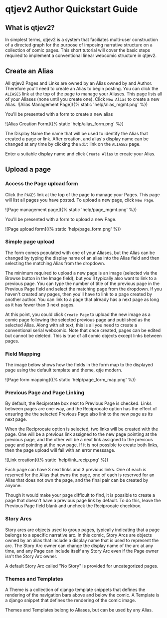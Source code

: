 # qtjev2 Author Quickstart Guide

## What is qtjev2?

In simplest terms, qtjev2 is a system that faciliates multi-user construction of a directed graph for the purpose of imposing narrative structure on a collection of comic pages. This short tutorial will cover the basic steps required to implement a conventional linear webcomic structure in qtjev2.

## Create an Alias

All qtjev2 Pages and Links are owned by an Alias owned by and Author. Therefore you'll need to create an Alias to begin posting. You can click the `ALIASES` link at the top of the page to manage your Aliases. This page lists all of your Aliases (none until you create one). Click `New Alias` to create a new Alias.
![Alias Management Page]({% static 'help/alias_mgmt.png' %})

You'll be presented with a form to create a new alias

![Alias Creation Form]({% static 'help/alias_form.png' %})

The Display Name the name that will be used to identify the Alias that created a page or link. After creation, and alias's display name can be changed at any time by clicking the `Edit` link on the `ALIASES` page.

Enter a suitable display name and click `Create Alias` to create your Alias.

## Upload a page

### Access the Page upload form

Click the `PAGES` link at the top of the page to manage your Pages. This page will list all pages you have posted. To upload a new page, click `New Page`.

![Page management page]({% static 'help/page_mgmt.png' %})

You'll be presented with a form to upload a new Page.

![Page upload form]({% static 'help/page_form.png' %})

### Simple page upload

The form comes populated with one of your Aliases, but the Alias can be changed by typing the display name of an alias into the Alias field and then selecting the matching Alias from the dropdown.

The minimum required to upload a new page is an image (selected via the Browse button in the Image field), but you'll typically also want to link to a previous page. You can type the number of title of the previous page in the Previous Page field and select the matching page from the dropdown. If you haven't created any pages, then you'll have to link to a page created by another author. You can link to a page that already has a next page as long as it has fewer than 3 next pages.

At this point, you could click `Create Page` to upload the new image as a comic page following the selected previous page and published as the selected Alias. Along with alt text, this is all you need to create a conventional serial webcomic. Note that once created, pages can be edited but cannot be deleted. This is true of all comic objects except links between pages.

### Field Mapping

The image below shows how the fields in the form map to the displayed page using the default template and theme, qtje modern.

![Page form mapping]({% static 'help/page_form_map.png' %})

### Previous Page and Page Linking

By default, the Reciprotate box next to Previous Page is checked. Links between pages are one-way, and the Reciprocate option has the effect of ensuring the the selected Previous Page also link to the new page as its next page.

When the Reciprocate option is selected, two links will be created with the page. One will be a previous link assigned to the new page pointing at the previous page, and the other will be a next link assigned to the previous page and pointing at the new page. If it is not possible to create both links, then the page upload will fail with an error messsage.

![Link creation]({% static 'help/link_recip.png' %})

Each page can have 3 next links and 3 previous links. One of each is reserved for the Alias that owns the page, one of each is reserved for an Alias that does not own the page, and the final pair can be created by anyone.

Though it would make your page difficult to find, it is possible to create a page that doesn't have a previous page link by default. To do this, leave the Previous Page field blank and uncheck the Reciprocate checkbox.


### Story Arcs

Story arcs are objects used to group pages, typically indicating that a page belongs to a specific narrative arc. In this comic, Story Arcs are objects owned by an alias that include a display name that is used to represent the arc. The Story Arc owner can change the display name of the arc at any time, and any Page can include itself any Story Arc even if the Page owner isn't the Story Arc owner.

A default Story Arc called "No Story" is provided for uncategorized pages.

### Themes and Templates

A Theme is a collection of django template snippets that defines the rendering of the navigation bars above and below the comic. A Template is a django snippet that defines the rendering of the comic image.

Themes and Templates belong to Aliases, but can be used by any Alias.


